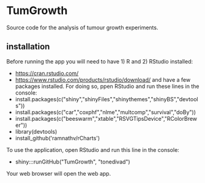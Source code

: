 TumGrowth
=============

Source code for the analysis of tumour growth experiments.

installation
------------

Before running the app you will need to have 1) R and 2) RStudio installed:
 - https://cran.rstudio.com/
 - https://www.rstudio.com/products/rstudio/download/
and have a few packages installed. For doing so, ppen RStudio and run these lines in the console:
 - install.packages(c("shiny","shinyFiles","shinythemes","shinyBS","devtools"))
 - install.packages(c("car","coxphf","nlme","multcomp","survival","doBy"))
 - install.packages(c("beeswarm","xtable","RSVGTipsDevice","RColorBrewer"))
 - library(devtools)
 - install_github('ramnathv/rCharts')

To use the application, open RStudio and run this line in the console:
 - shiny:::runGitHub("TumGrowth", "tonedivad")

Your web browser will open the web app.
